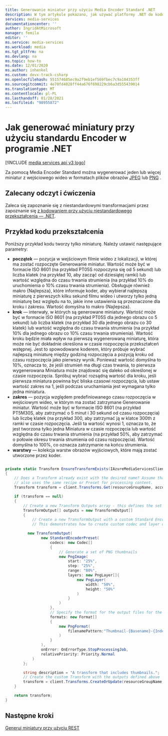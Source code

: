 ```yaml
---
title: Generowanie miniatur przy użyciu Media Encoder Standard .NET
description: W tym artykule pokazano, jak używać platformy .NET do kodowania zasobów i generowania miniatur w tym samym czasie przy użyciu Media Encoder Standard.
services: media-services
documentationcenter: ''
author: IngridAtMicrosoft
manager: femila
editor: ''
ms.service: media-services
ms.workload: media
ms.tgt_pltfrm: na
ms.devlang: na
ms.topic: how-to
ms.date: 12/01/2020
ms.author: inhenkel
ms.custom: devx-track-csharp
ms.openlocfilehash: 551574685ec9a2f9eb1ef569fbec7c9a104353ff
ms.sourcegitcommit: 4e70fd4028ff44a676f698229cb6a3d555439014
ms.translationtype: MT
ms.contentlocale: pl-PL
ms.lasthandoff: 01/28/2021
ms.locfileid: "98955872"
---
```

# <a name="how-to-generate-thumbnails-using-encoder-standard-with-net"></a>Jak generować miniatury przy użyciu standardu Encoder w programie .NET

[!INCLUDE [media services api v3 logo](./includes/v3-hr.md)]

Za pomocą Media Encoder Standard można wygenerować jeden lub więcej miniatur z wejściowego wideo w formatach plików obrazów [JPEG](https://en.wikipedia.org/wiki/JPEG) lub [PNG](https://en.wikipedia.org/wiki/Portable_Network_Graphics) .

## <a name="recommended-reading-and-practice"></a>Zalecany odczyt i ćwiczenia

Zaleca się zapoznanie się z niestandardowymi transformacjami przez zapoznanie się [z kodowaniem przy użyciu niestandardowego przekształcenia — .NET](customize-encoder-presets-how-to.md).

## <a name="transform-code-example"></a>Przykład kodu przekształcenia

Poniższy przykład kodu tworzy tylko miniaturę.  Należy ustawić następujące parametry:

- **początek** — pozycja w wejściowym filmie wideo z lokalizacji, w której ma zostać rozpoczęte Generowanie miniatur. Wartość może być w formacie ISO 8601 (na przykład PT05S rozpoczyna się od 5 sekund) lub liczba klatek (na przykład 10, aby zacząć od dziesiątej ramki) lub wartość względna do czasu trwania strumienia (na przykład 10% do uruchomienia o 10% czasu trwania strumienia). Obsługuje również makro {Najlepsza}, które informuje koder, aby wybierał najlepszą miniaturę z pierwszych kilku sekund filmu wideo i utworzy tylko jedną miniaturę bez względu na to, jakie inne ustawienia są przeznaczone dla kroku i zakresu. Wartość domyślna to makro {Najlepsza}.
- **krok** — interwały, w których są generowane miniatury. Wartość może być w formacie ISO 8601 (na przykład PT05S dla jednego obrazu co 5 sekund) lub liczba klatek (na przykład 30 dla jednego obrazu co 30 klatek) lub wartość względna do czasu trwania strumienia (na przykład 10% dla jednego obrazu co 10% czasu trwania strumienia). Wartość kroku będzie miała wpływ na pierwszą wygenerowaną miniaturę, która może nie być dokładnie określona w czasie rozpoczęcia przekształceń wstępnej. Jest to spowodowane koderem, który próbuje wybrać najlepszą miniaturę między godziną rozpoczęcia a pozycją kroku od czasu rozpoczęcia jako pierwszy wynik. Ponieważ wartość domyślna to 10%, oznacza to, że jeśli strumień ma długi czas trwania, to pierwsza wygenerowana Miniatura może znajdować się daleko od określonej w czasie rozpoczęcia. Spróbuj wybrać rozsądną wartość dla kroku, jeśli pierwsza miniatura powinna być bliska czasowi rozpoczęcia, lub ustaw wartość zakres na 1, jeśli podczas uruchamiania jest wymagana tylko jedna miniatura.
- **zakres** — pozycja względem predefiniowanego czasu rozpoczęcia w wejściowym wideo, w którym ma zostać zatrzymane Generowanie miniatur. Wartość może być w formacie ISO 8601 (na przykład PT5M30S, aby zatrzymać o 5 minut i 30 sekund od czasu rozpoczęcia) lub liczbę klatek (na przykład 300, aby zatrzymać ją w klatce 300th z ramki w czasie rozpoczęcia. Jeśli ta wartość wynosi 1, oznacza to, że jest tworzona tylko jedna Miniatura w czasie rozpoczęcia lub wartość względna do czasu trwania strumienia (na przykład 50%, aby zatrzymać o połowie okresu trwania strumienia od czasu rozpoczęcia). Wartość domyślna to 100%, co oznacza zatrzymanie na końcu strumienia.
- **warstwy** — kolekcja warstw obrazów wyjściowych, które mają zostać utworzone przez koder.

```csharp

private static Transform EnsureTransformExists(IAzureMediaServicesClient client, string resourceGroupName, string accountName, string transformName)
{
    // Does a Transform already exist with the desired name? Assume that an existing Transform with the desired name
    // also uses the same recipe or Preset for processing content.
    Transform transform = client.Transforms.Get(resourceGroupName, accountName, transformName);

    if (transform == null)
    {
        // Create a new Transform Outputs array - this defines the set of outputs for the Transform
        TransformOutput[] outputs = new TransformOutput[]
        {
            // Create a new TransformOutput with a custom Standard Encoder Preset
            // This demonstrates how to create custom codec and layer output settings

          new TransformOutput(
                new StandardEncoderPreset(
                    codecs: new Codec[]
                    {
                        // Generate a set of PNG thumbnails
                        new PngImage(
                            start: "25%",
                            step: "25%",
                            range: "80%",
                            layers: new PngLayer[]{
                                new PngLayer(
                                    width: "50%",
                                    height: "50%"
                                )
                            }
                        )
                    },
                    // Specify the format for the output files for the thumbnails
                    formats: new Format[]
                    {
                        new PngFormat(
                            filenamePattern:"Thumbnail-{Basename}-{Index}{Extension}"
                        )
                    }
                ),
                onError: OnErrorType.StopProcessingJob,
                relativePriority: Priority.Normal
            )
        };

        string description = "A transform that includes thumbnails.";
        // Create the custom Transform with the outputs defined above
        transform = client.Transforms.CreateOrUpdate(resourceGroupName, accountName, transformName, outputs, description);
    }

    return transform;
}
```

## <a name="next-steps"></a>Następne kroki
[Generuj miniatury przy użyciu REST](media-services-generate-thumbnails-rest.md)
